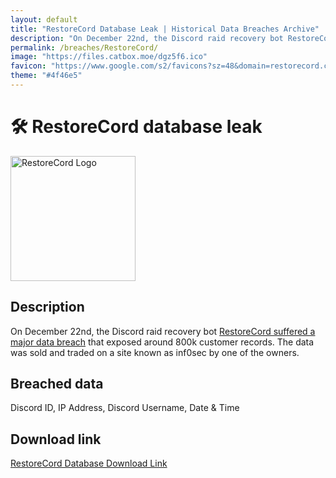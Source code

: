 ```yaml
---
layout: default
title: "RestoreCord Database Leak | Historical Data Breaches Archive"
description: "On December 22nd, the Discord raid recovery bot RestoreCord suffered a major data breach that exposed around 800k customer records. The data was sold and traded on a site known as inf0sec by one of the owners."
permalink: /breaches/RestoreCord/
image: "https://files.catbox.moe/dgz5f6.ico"
favicon: "https://www.google.com/s2/favicons?sz=48&domain=restorecord.com"
theme: "#4f46e5"
---
```


# 🛠️ RestoreCord database leak

<img src="https://files.catbox.moe/dgz5f6.ico" alt="RestoreCord Logo" width="200" height="200">

## Description

On December 22nd, the Discord raid recovery bot <a href="https://redirect.trace.rip/?url=https://archive.is/DhUUT" target="_blank" rel="noopener">RestoreCord suffered a major data breach</a> that exposed around 800k customer records. The data was sold and traded on a site known as inf0sec by one of the owners.

## Breached data

Discord ID, IP Address, Discord Username, Date & Time

## Download link

[RestoreCord Database Download Link](https://redirect.trace.rip/?url=https://buzzheavier.com/ykcn2t6uniyw)
